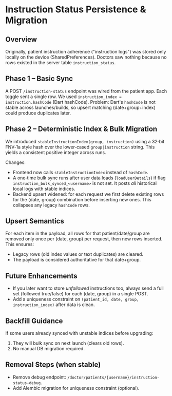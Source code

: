 # Instruction Status Persistence & Migration

## Overview
Originally, patient instruction adherence ("instruction logs") was stored only locally on the device (SharedPreferences). Doctors saw nothing because no rows existed in the server table `instruction_status`.

## Phase 1 – Basic Sync
A POST `/instruction-status` endpoint was wired from the patient app. Each toggle sent a single row. We used `instruction_index = instruction.hashCode` (Dart hashCode). Problem: Dart's `hashCode` is not stable across launches/builds, so upsert matching (date+group+index) could produce duplicates later.

## Phase 2 – Deterministic Index & Bulk Migration
We introduced `stableInstructionIndex(group, instruction)` using a 32‑bit FNV‑1a style hash over the lower‑cased `group|instruction` string. This yields a consistent positive integer across runs.

Changes:
- Frontend now calls `stableInstructionIndex` instead of `hashCode`.
- A one‑time bulk sync runs after user data loads (`loadUserDetails`) if flag `instruction_bulk_synced_<username>` is not set. It posts *all* historical local logs with stable indices.
- Backend upsert widened: for each request we first delete existing rows for the (date, group) combination before inserting new ones. This collapses any legacy `hashCode` rows.

## Upsert Semantics
For each item in the payload, all rows for that patient/date/group are removed only once per (date, group) per request, then new rows inserted. This ensures:
- Legacy rows (old index values or text duplicates) are cleared.
- The payload is considered authoritative for that date+group.

## Future Enhancements
- If you later want to store *unfollowed* instructions too, always send a full set (followed true/false) for each (date, group) in a single POST.
- Add a uniqueness constraint on `(patient_id, date, group, instruction_index)` after data is clean.

## Backfill Guidance
If some users already synced with unstable indices before upgrading:
1. They will bulk sync on next launch (clears old rows).
2. No manual DB migration required.

## Removal Steps (when stable)
- Remove debug endpoint: `/doctor/patients/{username}/instruction-status-debug`.
- Add Alembic migration for uniqueness constraint (optional).

